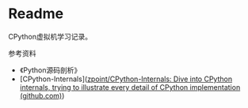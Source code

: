 # Readme

CPython虚拟机学习记录。

参考资料

+ 《Python源码剖析》
+ [CPython-Internals]([zpoint/CPython-Internals: Dive into CPython internals, trying to illustrate every detail of CPython implementation (github.com)](https://github.com/zpoint/CPython-Internals))
